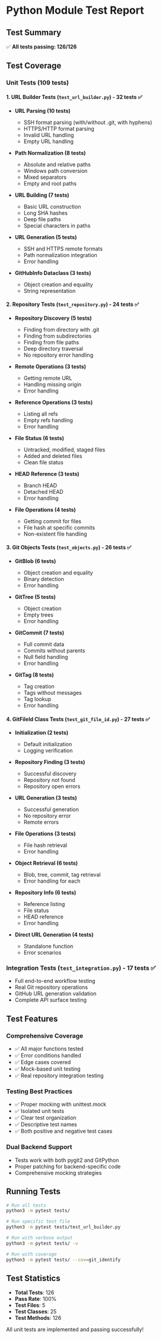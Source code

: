 # Python Module Test Report

## Test Summary
✅ **All tests passing: 126/126**

## Test Coverage

### Unit Tests (109 tests)

#### 1. URL Builder Tests (`test_url_builder.py`) - 32 tests ✅
- **URL Parsing (10 tests)**
  - SSH format parsing (with/without .git, with hyphens)
  - HTTPS/HTTP format parsing
  - Invalid URL handling
  - Empty URL handling

- **Path Normalization (8 tests)**
  - Absolute and relative paths
  - Windows path conversion
  - Mixed separators
  - Empty and root paths

- **URL Building (7 tests)**
  - Basic URL construction
  - Long SHA hashes
  - Deep file paths
  - Special characters in paths

- **URL Generation (5 tests)**
  - SSH and HTTPS remote formats
  - Path normalization integration
  - Error handling

- **GitHubInfo Dataclass (3 tests)**
  - Object creation and equality
  - String representation

#### 2. Repository Tests (`test_repository.py`) - 24 tests ✅
- **Repository Discovery (5 tests)**
  - Finding from directory with .git
  - Finding from subdirectories
  - Finding from file paths
  - Deep directory traversal
  - No repository error handling

- **Remote Operations (3 tests)**
  - Getting remote URL
  - Handling missing origin
  - Error handling

- **Reference Operations (3 tests)**
  - Listing all refs
  - Empty refs handling
  - Error handling

- **File Status (6 tests)**
  - Untracked, modified, staged files
  - Added and deleted files
  - Clean file status

- **HEAD Reference (3 tests)**
  - Branch HEAD
  - Detached HEAD
  - Error handling

- **File Operations (4 tests)**
  - Getting commit for files
  - File hash at specific commits
  - Non-existent file handling

#### 3. Git Objects Tests (`test_objects.py`) - 26 tests ✅
- **GitBlob (6 tests)**
  - Object creation and equality
  - Binary detection
  - Error handling

- **GitTree (5 tests)**
  - Object creation
  - Empty trees
  - Error handling

- **GitCommit (7 tests)**
  - Full commit data
  - Commits without parents
  - Null field handling
  - Error handling

- **GitTag (8 tests)**
  - Tag creation
  - Tags without messages
  - Tag lookup
  - Error handling

#### 4. GitFileId Class Tests (`test_git_file_id.py`) - 27 tests ✅
- **Initialization (2 tests)**
  - Default initialization
  - Logging verification

- **Repository Finding (3 tests)**
  - Successful discovery
  - Repository not found
  - Repository open errors

- **URL Generation (3 tests)**
  - Successful generation
  - No repository error
  - Remote errors

- **File Operations (3 tests)**
  - File hash retrieval
  - Error handling

- **Object Retrieval (6 tests)**
  - Blob, tree, commit, tag retrieval
  - Error handling for each

- **Repository Info (6 tests)**
  - Reference listing
  - File status
  - HEAD reference
  - Error handling

- **Direct URL Generation (4 tests)**
  - Standalone function
  - Error scenarios

### Integration Tests (`test_integration.py`) - 17 tests ✅
- Full end-to-end workflow testing
- Real Git repository operations
- GitHub URL generation validation
- Complete API surface testing

## Test Features

### Comprehensive Coverage
- ✅ All major functions tested
- ✅ Error conditions handled
- ✅ Edge cases covered
- ✅ Mock-based unit testing
- ✅ Real repository integration testing

### Testing Best Practices
- ✅ Proper mocking with unittest.mock
- ✅ Isolated unit tests
- ✅ Clear test organization
- ✅ Descriptive test names
- ✅ Both positive and negative test cases

### Dual Backend Support
- Tests work with both pygit2 and GitPython
- Proper patching for backend-specific code
- Comprehensive mocking strategies

## Running Tests

```bash
# Run all tests
python3 -m pytest tests/

# Run specific test file
python3 -m pytest tests/test_url_builder.py

# Run with verbose output
python3 -m pytest tests/ -v

# Run with coverage
python3 -m pytest tests/ --cov=git_identify
```

## Test Statistics
- **Total Tests**: 126
- **Pass Rate**: 100%
- **Test Files**: 5
- **Test Classes**: 25
- **Test Methods**: 126

All unit tests are implemented and passing successfully!